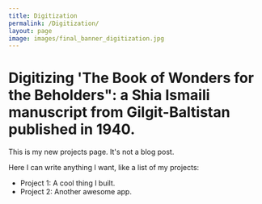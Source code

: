 ```yaml
---
title: Digitization
permalink: /Digitization/
layout: page
image: images/final_banner_digitization.jpg
---
```


# Digitizing 'The Book of Wonders for the Beholders": a Shia Ismaili manuscript from Gilgit-Baltistan published in 1940.

This is my new projects page. It's not a blog post.

Here I can write anything I want, like a list of my projects:

* Project 1: A cool thing I built.
* Project 2: Another awesome app.
